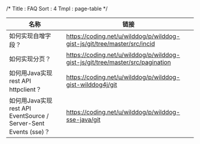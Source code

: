 /*
Title : FAQ
Sort : 4
Tmpl : page-table
*/


| 名称 | 链接 | 
|----|----|
|如何实现自增字段？|<a href="https://coding.net/u/wilddog/p/wilddog-gist-js/git/tree/master/src/incid" target="_blank">https://coding.net/u/wilddog/p/wilddog-gist-js/git/tree/master/src/incid</a> |
|如何实现分页？|<a href="https://coding.net/u/wilddog/p/wilddog-gist-js/git/tree/master/src/pagination" target="_blank">https://coding.net/u/wilddog/p/wilddog-gist-js/git/tree/master/src/pagination</a> |
|如何用Java实现rest API httpclient？|<a href="https://coding.net/u/wilddog/p/wilddog-gist-wilddog4j/git" target="_blank">https://coding.net/u/wilddog/p/wilddog-gist-wilddog4j/git</a> |
|如何用Java实现rest API EventSource / Server-Sent Events (sse)？|<a href="https://coding.net/u/wilddog/p/wilddog-sse-java/git" target="_blank">https://coding.net/u/wilddog/p/wilddog-sse-java/git</a> |


